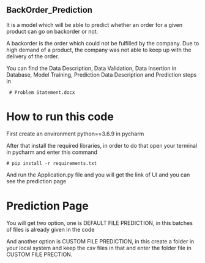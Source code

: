 ## BackOrder_Prediction
It is a model which will be able to predict whether an order for a given product can go on backorder or not. 

A backorder is the order which could not be fulfilled by the company. Due to high demand of a product, the company was not able to keep up with the delivery of the order.

You can find the Data Description, Data Validation, Data Insertion in Database, Model Training, Prediction Data Description and Prediction steps in 

     # Problem Statement.docx
  # How to run this code
  First create an environment python==3.6.9 in pycharm
  
  After that install the required libraries, in order to do that open your terminal in pycharm and enter this command
  
    # pip install -r requirements.txt
  
  And run the Application.py file and you will get the link of UI and you can see the prediction page
    
   # Prediction Page
    
   You will get two option, one is DEFAULT FILE PREDICTION, in this batches of files is already given in the code
   
   And another option is CUSTOM FILE PREDICTION, in this create a folder in your local system and keep the csv files in that and enter the folder file in CUSTOM FILE PRECTION.
  
